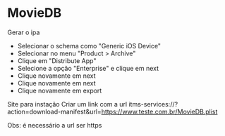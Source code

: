 # MovieDB

Gerar o ipa

- Selecionar o schema como "Generic iOS Device"
- Selecionar no menu "Product > Archive"
- Clique em "Distribute App"
- Selecione a opção "Enterprise" e clique em next
- Clique novamente em next
- Clique novamente em next
- Clique novamente em export

Site para instação
Criar um link com a url itms-services://?action=download-manifest&url=https://www.teste.com.br/MovieDB.plist

Obs: é necessário a url ser https
